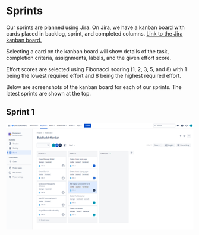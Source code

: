 # Sprints
Our sprints are planned using Jira. On Jira, we have a kanban board with cards placed in backlog, sprint, and completed columns. [Link to the Jira kanban board.](https://greead04-acs560.atlassian.net/jira/software/projects/FIN/boards/1)

Selecting a card on the kanban board will show details of the task, completion criteria, assignments, labels, and the given effort score.

Effort scores are selected using Fibonacci scoring (1, 2, 3, 5, and 8) with 1 being the lowest required effort and 8 being the highest required effort.

Below are screenshots of the kanban board for each of our sprints. The latest sprints are shown at the top.

## Sprint 1
![sprint-1.png](./sprint-1.png)